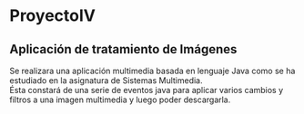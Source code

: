 # ProyectoIV #

## Aplicación de tratamiento de Imágenes ##


Se realizara una aplicación multimedia basada en lenguaje Java como se ha estudiado en la asignatura de Sistemas Multimedia.  
Ésta constará de una serie de eventos java para aplicar varios cambios y filtros a una imagen multimedia y luego poder descargarla.
